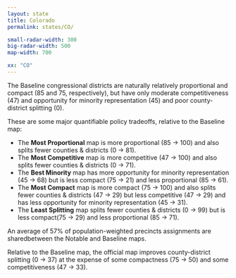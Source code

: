 ```yaml
---
layout: state
title: Colorado
permalink: states/CO/

small-radar-width: 300
big-radar-width: 500
map-width: 700

xx: "CO"
---
```


The Baseline congressional districts are naturally relatively proportional and compact (85 and 75, respectively), 
but have only moderate competitiveness (47) and opportunity for minority representation (45) and poor county-district splitting (0).

These are some major quantifiable policy tradeoffs, relative to the Baseline map:

-   The **Most Proportional** map is more proportional (85 &#x2192; 100) 
    and also splits fewer counties &amp; districts (0 &#x2192; 81).
-   The **Most Competitive** map is more competitive (47 &#x2192; 100) 
    and also splits fewer counties &amp; districts (0 &#x2192; 71).
-   The **Best Minority** map has more opportunity for minority representation (45 &#x2192; 68) 
    but is less compact (75 &#x2192; 21) and less proportional (85 &#x2192; 61).
-   The **Most Compact** map is more compact (75 &#x2192; 100) 
    and also splits fewer counties &amp; districts (47 &#x2192; 29)
    but less competitive (47 &#x2192; 29) and has less opportunity for minority representation (45 &#x2192; 31).
-   The **Least Splitting** map splits fewer counties &amp; districts (0 &#x2192; 99) 
    but is less compact(75 &#x2192; 29) and less proportional (85 &#x2192; 71).

An average of 57% of population-weighted precincts assignments are sharedbetween the Notable and Baseline maps.

Relative to the Baseline map, 
the official map improves county-district splitting (0 &#x2192; 37) 
at the expense of some compactness (75 &#x2192; 50) and some competitiveness (47 &#x2192; 33).